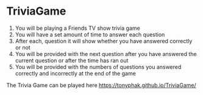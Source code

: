 # TriviaGame
1. You will be playing a Friends TV show trivia game
2. You will have a set amount of time to answer each question
3. After each, question it will show whether you have answered correctly or not
4. You will be provided with the next question after you have answered the current question or after the time has ran out
5. You will be provided with the numbers of questions you answered correctly and incorrectly at the end of the game

The Trivia Game can be played here https://tonyphak.github.io/TriviaGame/
